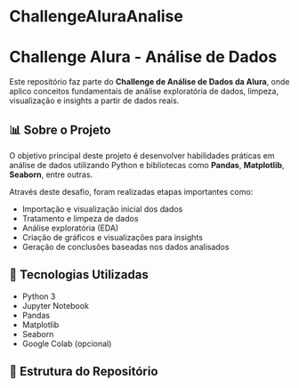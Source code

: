 # ChallengeAluraAnalise

# Challenge Alura - Análise de Dados

Este repositório faz parte do **Challenge de Análise de Dados da Alura**, onde aplico conceitos fundamentais de análise exploratória de dados, limpeza, visualização e insights a partir de dados reais.

## 📊 Sobre o Projeto

O objetivo principal deste projeto é desenvolver habilidades práticas em análise de dados utilizando Python e bibliotecas como **Pandas**, **Matplotlib**, **Seaborn**, entre outras.

Através deste desafio, foram realizadas etapas importantes como:
- Importação e visualização inicial dos dados
- Tratamento e limpeza de dados
- Análise exploratória (EDA)
- Criação de gráficos e visualizações para insights
- Geração de conclusões baseadas nos dados analisados

## 🧰 Tecnologias Utilizadas

- Python 3
- Jupyter Notebook
- Pandas
- Matplotlib
- Seaborn
- Google Colab (opcional)

## 📁 Estrutura do Repositório


